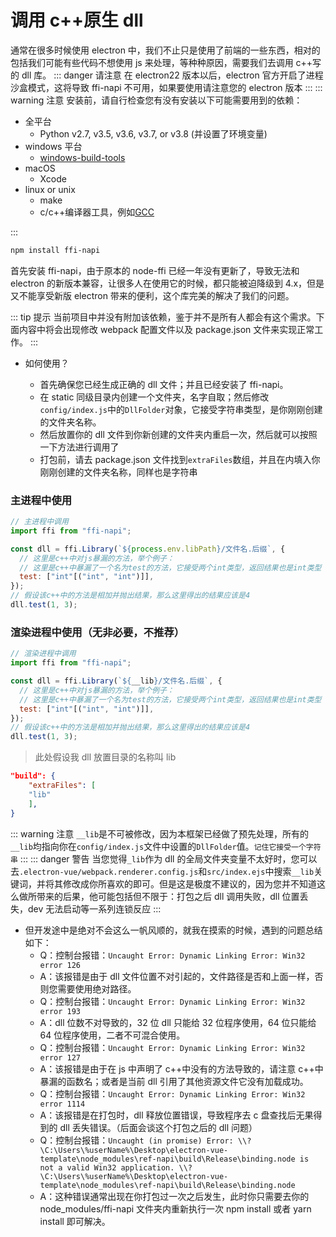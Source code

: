 # 调用 c++原生 dll

通常在很多时候使用 electron 中，我们不止只是使用了前端的一些东西，相对的包括我们可能有些代码不想使用 js 来处理，等种种原因，需要我们去调用 c++写的 dll 库。
::: danger 请注意
在 electron22 版本以后，electron 官方开启了进程沙盒模式，这将导致 ffi-napi 不可用，如果要使用请注意您的 electron 版本
:::
::: warning 注意
安装前，请自行检查您有没有安装以下可能需要用到的依赖：

- 全平台
  - Python v2.7, v3.5, v3.6, v3.7, or v3.8 (并设置了环境变量)
- windows 平台
  - [windows-build-tools](https://www.npmjs.com/package/windows-build-tools/v/2.0.0)
- macOS
  - Xcode
- linux or unix
  - make
  - c/c++编译器工具，例如[GCC](https://gcc.gnu.org/)

:::

```bash
npm install ffi-napi
```

首先安装 ffi-napi，由于原本的 node-ffi 已经一年没有更新了，导致无法和 electron 的新版本兼容，让很多人在使用它的时候，都只能被迫降级到 4.x，但是又不能享受新版 electron 带来的便利，这个库完美的解决了我们的问题。

::: tip 提示
当前项目中并没有附加该依赖，鉴于并不是所有人都会有这个需求。下面内容中将会出现修改 webpack 配置文件以及 package.json 文件来实现正常工作。
:::

- 如何使用？

  - 首先确保您已经生成正确的 dll 文件；并且已经安装了 ffi-napi。
  - 在 static 同级目录内创建一个文件夹，名字自取；然后修改`config/index.js`中的`DllFolder`对象，它接受字符串类型，是你刚刚创建的文件夹名称。
  - 然后放置你的 dll 文件到你新创建的文件夹内重启一次，然后就可以按照一下方法进行调用了
  - 打包前，请去 package.json 文件找到`extraFiles`数组，并且在内填入你刚刚创建的文件夹名称，同样也是字符串

### 主进程中使用

```js
// 主进程中调用
import ffi from "ffi-napi";

const dll = ffi.Library(`${process.env.libPath}/文件名.后缀`, {
  // 这里是c++中对js暴漏的方法，举个例子：
  // 这里是c++中暴漏了一个名为test的方法，它接受两个int类型，返回结果也是int类型
  test: ["int"[("int", "int")]],
});
// 假设该c++中的方法是相加并抛出结果，那么这里得出的结果应该是4
dll.test(1, 3);
```

### 渲染进程中使用（无非必要，不推荐）

```js
// 渲染进程中调用
import ffi from "ffi-napi";

const dll = ffi.Library(`${__lib}/文件名.后缀`, {
  // 这里是c++中对js暴漏的方法，举个例子：
  // 这里是c++中暴漏了一个名为test的方法，它接受两个int类型，返回结果也是int类型
  test: ["int"[("int", "int")]],
});
// 假设该c++中的方法是相加并抛出结果，那么这里得出的结果应该是4
dll.test(1, 3);
```

> 此处假设我 dll 放置目录的名称叫 lib

```json
"build": {
    "extraFiles": [
    "lib"
    ],
}
```

::: warning 注意
`__lib`是不可被修改，因为本框架已经做了预先处理，所有的`__lib`均指向你在`config/index.js`文件中设置的`DllFolder`值。`记住它接受一个字符串`
:::
::: danger 警告
当您觉得`_lib`作为 dll 的全局文件夹变量不太好时，您可以去`.electron-vue/webpack.renderer.config.js`和`src/index.ejs`中搜索`__lib`关键词，并将其修改成你所喜欢的即可。但是这是极度不建议的，因为您并不知道这么做所带来的后果，他可能包括但不限于：打包之后 dll 调用失败，dll 位置丢失，dev 无法启动等一系列连锁反应
:::

- 但开发途中是绝对不会这么一帆风顺的，就我在摸索的时候，遇到的问题总结如下：
  - Q：控制台报错：`Uncaught Error: Dynamic Linking Error: Win32 error 126`
  - A：该报错是由于 dll 文件位置不对引起的，文件路径是否和上面一样，否则您需要使用绝对路径。
  - Q：控制台报错：`Uncaught Error: Dynamic Linking Error: Win32 error 193`
  - A：dll 位数不对导致的，32 位 dll 只能给 32 位程序使用，64 位只能给 64 位程序使用，二者不可混合使用。
  - Q：控制台报错：`Uncaught Error: Dynamic Linking Error: Win32 error 127`
  - A：该报错是由于在 js 中声明了 c++中没有的方法导致的，请注意 c++中暴漏的函数名；或者是当前 dll 引用了其他资源文件它没有加载成功。
  - Q：控制台报错：`Uncaught Error: Dynamic Linking Error: Win32 error 1114`
  - A：该报错是在打包时，dll 释放位置错误，导致程序去 c 盘查找后无果得到的 dll 丢失错误。（后面会谈这个打包之后的 dll 问题）
  - Q：控制台报错：`Uncaught (in promise) Error: \\?\C:\Users\%userName%\Desktop\electron-vue-template\node_modules\ref-napi\build\Release\binding.node is not a valid Win32 application. \\?\C:\Users\%userName%\Desktop\electron-vue-template\node_modules\ref-napi\build\Release\binding.node`
  - A：这种错误通常出现在你打包过一次之后发生，此时你只需要去你的 node_modules/ffi-napi 文件夹内重新执行一次 npm install 或者 yarn install 即可解决。

